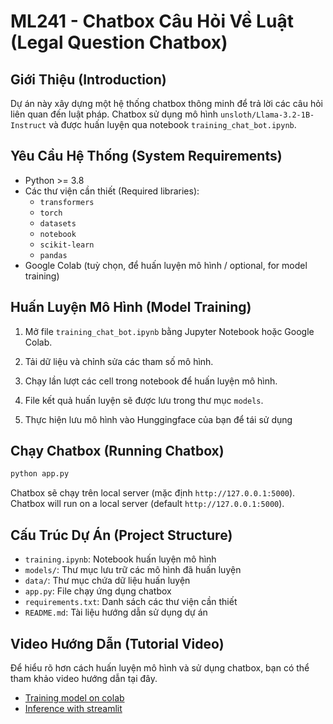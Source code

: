 
# ML241 - Chatbox Câu Hỏi Về Luật (Legal Question Chatbox)

## Giới Thiệu (Introduction)

Dự án này xây dựng một hệ thống chatbox thông minh để trả lời các câu hỏi liên quan đến luật pháp. Chatbox sử dụng mô hình `unsloth/Llama-3.2-1B-Instruct` và được huấn luyện qua notebook `training_chat_bot.ipynb`.


## Yêu Cầu Hệ Thống (System Requirements)

- Python >= 3.8
- Các thư viện cần thiết (Required libraries): 
  - `transformers`
  - `torch`
  - `datasets`
  - `notebook`
  - `scikit-learn`
  - `pandas`
- Google Colab (tuỳ chọn, để huấn luyện mô hình / optional, for model training)


## Huấn Luyện Mô Hình (Model Training)

1. Mở file `training_chat_bot.ipynb` bằng Jupyter Notebook hoặc Google Colab.

2. Tải dữ liệu và chỉnh sửa các tham số mô hình.

3. Chạy lần lượt các cell trong notebook để huấn luyện mô hình.

4. File kết quả huấn luyện sẽ được lưu trong thư mục `models`.

5. Thực hiện lưu mô hình vào Hunggingface của bạn để tái sử dụng

## Chạy Chatbox (Running Chatbox)

```bash
python app.py
```

Chatbox sẽ chạy trên local server (mặc định `http://127.0.0.1:5000`).
Chatbox will run on a local server (default `http://127.0.0.1:5000`).

## Cấu Trúc Dự Án (Project Structure)

- `training.ipynb`: Notebook huấn luyện mô hình
- `models/`: Thư mục lưu trữ các mô hình đã huấn luyện
- `data/`: Thư mục chứa dữ liệu huấn luyện
- `app.py`: File chạy ứng dụng chatbox
- `requirements.txt`: Danh sách các thư viện cần thiết
- `README.md`: Tài liệu hướng dẫn sử dụng dự án

## Video Hướng Dẫn (Tutorial Video)

Để hiểu rõ hơn cách huấn luyện mô hình và sử dụng chatbox, bạn có thể tham khảo video hướng dẫn tại đây.

- [Training model on colab](https://youtu.be/VLAtu-ziW3U)
- [Inference with streamlit](https://youtu.be/VLAtu-ziW3U)


